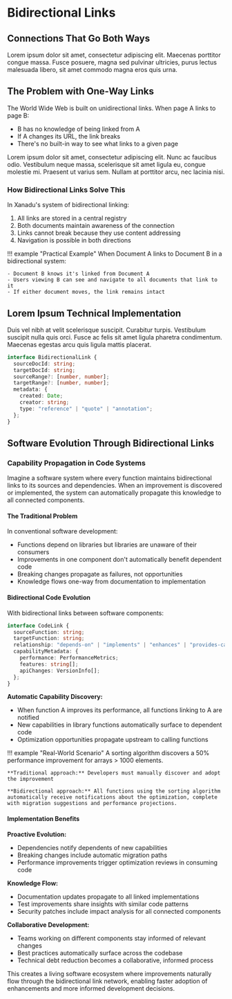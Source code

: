 # Bidirectional Links

## Connections That Go Both Ways

Lorem ipsum dolor sit amet, consectetur adipiscing elit. Maecenas porttitor congue massa. Fusce posuere, magna sed pulvinar ultricies, purus lectus malesuada libero, sit amet commodo magna eros quis urna.

## The Problem with One-Way Links

The World Wide Web is built on unidirectional links. When page A links to page B:

- B has no knowledge of being linked from A
- If A changes its URL, the link breaks
- There's no built-in way to see what links to a given page

Lorem ipsum dolor sit amet, consectetur adipiscing elit. Nunc ac faucibus odio. Vestibulum neque massa, scelerisque sit amet ligula eu, congue molestie mi. Praesent ut varius sem. Nullam at porttitor arcu, nec lacinia nisi.

### How Bidirectional Links Solve This

In Xanadu's system of bidirectional linking:

1. All links are stored in a central registry
2. Both documents maintain awareness of the connection
3. Links cannot break because they use content addressing
4. Navigation is possible in both directions

!!! example "Practical Example"
    When Document A links to Document B in a bidirectional system:
    
    - Document B knows it's linked from Document A
    - Users viewing B can see and navigate to all documents that link to it
    - If either document moves, the link remains intact

## Lorem Ipsum Technical Implementation

Duis vel nibh at velit scelerisque suscipit. Curabitur turpis. Vestibulum suscipit nulla quis orci. Fusce ac felis sit amet ligula pharetra condimentum. Maecenas egestas arcu quis ligula mattis placerat.

```typescript
interface BidirectionalLink {
  sourceDocId: string;
  targetDocId: string;
  sourceRange?: [number, number];
  targetRange?: [number, number];
  metadata: {
    created: Date;
    creator: string;
    type: "reference" | "quote" | "annotation";
  };
}
```

## Software Evolution Through Bidirectional Links

### Capability Propagation in Code Systems

Imagine a software system where every function maintains bidirectional links to its sources and dependencies. When an improvement is discovered or implemented, the system can automatically propagate this knowledge to all connected components.

#### The Traditional Problem

In conventional software development:
- Functions depend on libraries but libraries are unaware of their consumers
- Improvements in one component don't automatically benefit dependent code
- Breaking changes propagate as failures, not opportunities
- Knowledge flows one-way from documentation to implementation

#### Bidirectional Code Evolution

With bidirectional links between software components:

```typescript
interface CodeLink {
  sourceFunction: string;
  targetFunction: string;
  relationship: "depends-on" | "implements" | "enhances" | "provides-capability";
  capabilityMetadata: {
    performance: PerformanceMetrics;
    features: string[];
    apiChanges: VersionInfo[];
  };
}
```

**Automatic Capability Discovery:**
- When function A improves its performance, all functions linking to A are notified
- New capabilities in library functions automatically surface to dependent code
- Optimization opportunities propagate upstream to calling functions

!!! example "Real-World Scenario"
    A sorting algorithm discovers a 50% performance improvement for arrays > 1000 elements.
    
    **Traditional approach:** Developers must manually discover and adopt the improvement
    
    **Bidirectional approach:** All functions using the sorting algorithm automatically receive notifications about the optimization, complete with migration suggestions and performance projections.

#### Implementation Benefits

**Proactive Evolution:**
- Dependencies notify dependents of new capabilities
- Breaking changes include automatic migration paths
- Performance improvements trigger optimization reviews in consuming code

**Knowledge Flow:**
- Documentation updates propagate to all linked implementations
- Test improvements share insights with similar code patterns
- Security patches include impact analysis for all connected components

**Collaborative Development:**
- Teams working on different components stay informed of relevant changes
- Best practices automatically surface across the codebase
- Technical debt reduction becomes a collaborative, informed process

This creates a living software ecosystem where improvements naturally flow through the bidirectional link network, enabling faster adoption of enhancements and more informed development decisions.